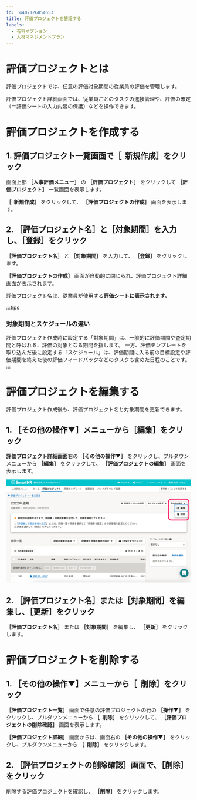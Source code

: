 ```yaml
---
id: '4407126854553'
title: 評価プロジェクトを管理する
labels:
  - 有料オプション
  - 人材マネジメントプラン
---
```

# 評価プロジェクトとは

評価プロジェクトでは、任意の評価対象期間の従業員の評価を管理します。

評価プロジェクト詳細画面では、従業員ごとのタスクの進捗管理や、評価の確定（＝評価シートの入力内容の保護）などを操作できます。

# 評価プロジェクトを作成する

## 1\. 評価プロジェクト一覧画面で［  新規作成］をクリック

画面上部 **［人事評価メニュー］** の **［評価プロジェクト］** をクリックして **［評価プロジェクト］** 一覧画面を表示します。

 **［  新規作成］** をクリックして、 **［評価プロジェクトの作成］** 画面を表示します。

## 2\. ［評価プロジェクト名］と［対象期間］を入力し、［登録］をクリック

 **［評価プロジェクト名］** と **［対象期間］** を入力して、 **［登録］** をクリックします。

 **［評価プロジェクトの作成］** 画面が自動的に閉じられ、評価プロジェクト詳細画面が表示されます。

評価プロジェクト名は、従業員が使用する**評価シートに表示されます。**

:::tips
### 対象期間とスケジュールの違い
評価プロジェクト作成時に設定する「対象期間」は、一般的に評価期間や査定期間と呼ばれる、評価の対象となる期間を指します。
一方、評価テンプレートを取り込んだ後に設定する「スケジュール」は、評価期間に入る前の目標設定や評価期間を終えた後の評価フィードバックなどのタスクも含めた日程のことです。
:::

# 評価プロジェクトを編集する

評価プロジェクト作成後も、評価プロジェクト名と対象期間を更新できます。

## 1\. ［その他の操作▼］メニューから［編集］をクリック

**評価プロジェクト詳細画面**右の **［その他の操作▼］** をクリックし、プルダウンメニューから **［編集］** をクリックして、 **［評価プロジェクトの編集］** 画面を表示します。

![](./__________2022-03-01_13_13_49.png)

## 2\. ［評価プロジェクト名］または［対象期間］を編集し、［更新］をクリック

 **［評価プロジェクト名］** または **［対象期間］** を編集し、 **［更新］** をクリックします。

# 評価プロジェクトを削除する

## 1\. ［その他の操作▼］メニューから［  削除］をクリック

 **［評価プロジェクト一覧］** 画面で任意の評価プロジェクトの行の **［操作▼］** をクリックし、プルダウンメニューから **［  削除］** をクリックして、 **［評価プロジェクトの削除確認］** 画面を表示します。

 **［評価プロジェクト詳細］** 画面からは、画面右の **［その他の操作▼］** をクリックし、プルダウンメニューから **［  削除］** をクリックします。

## 2\. ［評価プロジェクトの削除確認］画面で、［削除］をクリック

削除する評価プロジェクトを確認し、 **［削除］** をクリックします。
